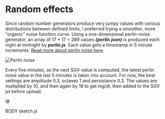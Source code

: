 Random effects
==============

Since random number generators produce very jumpy values with various distributions between defined limits, I preferred trying a smoother, more "organic" noise function curve. Using a one-dimensional perlin-noise generator, an array of 17 * 17 = 289 values __*(perlin.json)*__ is produced each night at midnight by __*perlin.js*__. Each value gets a timestamp in 5 minute increments. [Read more about perlin noise here](https://github.com/andrewrk/node-perlin-noise#readme). 

![Perlin noise](https://necessarydisorder.files.wordpress.com/2017/11/tuto3.gif?w=300)

Every five minutes, as the next SGV value is computed, the latest perlin noise value in the last 5 minutes is taken into account. For now, the best settings are amplitude 0.3, octaves 1 and persistance 0.3. The values are multiplied by 10, and then again by 18 to get mg/dl, then added to the SGV jst before upload.

:smile:

<html>
<head>
    <meta charset="utf-8">
    <title>Map</title>
    <link rel="stylesheet" href="index.css">
    <script type="text/javascript" src="../javascripts/p5.js"></script>
    <script type="text/javascript" src="../javascripts/sketch.js"></script>
</head>
<body>
 BODY
    <canvas>sketch.js</canvas>
</body>
</html>